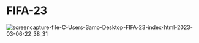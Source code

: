# FIFA-23
![screencapture-file-C-Users-Samo-Desktop-FIFA-23-index-html-2023-03-06-22_38_31](https://user-images.githubusercontent.com/121224893/223237347-a0a50c4a-6062-4663-86c2-29b38aed0ec9.png)
